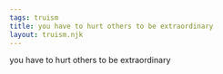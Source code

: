 ```yaml
---
tags: truism
title: you have to hurt others to be extraordinary
layout: truism.njk
---
```


you have to hurt others to be extraordinary